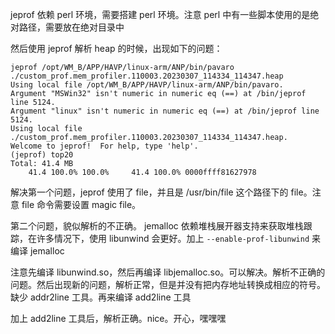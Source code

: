 jeprof 依赖 perl 环境，需要搭建 perl 环境。注意 perl 中有一些脚本使用的是绝对路径，需要放在绝对目录中

然后使用 jeprof 解析 heap 的时候，出现如下的问题：

```
jeprof /opt/WM_B/APP/HAVP/linux-arm/ANP/bin/pavaro ./custom_prof.mem_profiler.110003.20230307_114334_114347.heap
Using local file /opt/WM_B/APP/HAVP/linux-arm/ANP/bin/pavaro.
Argument "MSWin32" isn't numeric in numeric eq (==) at /bin/jeprof line 5124.
Argument "linux" isn't numeric in numeric eq (==) at /bin/jeprof line 5124.
Using local file ./custom_prof.mem_profiler.110003.20230307_114334_114347.heap.
Welcome to jeprof!  For help, type 'help'.
(jeprof) top20
Total: 41.4 MB
    41.4 100.0% 100.0%     41.4 100.0% 0000ffff81627978
```

解决第一个问题，jeprof 使用了 file，并且是 /usr/bin/file 这个路径下的 file。注意 file 命令需要设置 magic file。

第二个问题，貌似解析的不正确。 jemalloc 依赖堆栈展开器支持来获取堆栈跟踪，在许多情况下，使用 libunwind 会更好。加上 `--enable-prof-libunwind` 来编译 jemalloc

注意先编译 libunwind.so，然后再编译 libjemalloc.so。可以解决。解析不正确的问题。然后出现新的问题，解析正常，但是并没有把内存地址转换成相应的符号。缺少 addr2line 工具。再来编译 add2line 工具

加上 add2line 工具后，解析正确。nice。开心，嘿嘿嘿



